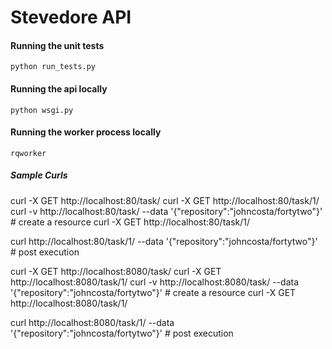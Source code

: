 Stevedore API
=============

#### Running the unit tests ####

`python run_tests.py`

#### Running the api locally ####

`python wsgi.py`

#### Running the worker process locally ####

`rqworker`

##### Sample Curls #####

curl -X GET http://localhost:80/task/
curl -X GET http://localhost:80/task/1/
curl -v http://localhost:80/task/ --data '{"repository":"johncosta/fortytwo"}'  # create a resource
curl -X GET http://localhost:80/task/1/

curl http://localhost:80/task/1/ --data '{"repository":"johncosta/fortytwo"}'   # post execution


curl -X GET http://localhost:8080/task/
curl -X GET http://localhost:8080/task/1/
curl -v http://localhost:8080/task/ --data '{"repository":"johncosta/fortytwo"}'  # create a resource
curl -X GET http://localhost:8080/task/1/

curl http://localhost:8080/task/1/ --data '{"repository":"johncosta/fortytwo"}'   # post execution
